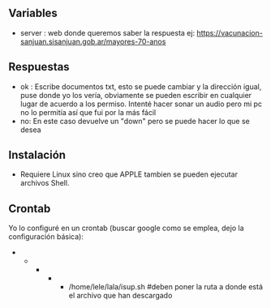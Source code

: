 
## Variables
 - server : web donde queremos saber la respuesta ej: https://vacunacion-sanjuan.sisanjuan.gob.ar/mayores-70-anos 

## Respuestas
 - ok : Escribe documentos txt, esto se puede cambiar y la dirección igual, puse donde yo los vería, obviamente se pueden escribir en cualquier lugar de acuerdo a los permiso. Intenté hacer sonar un audio pero mi pc no lo permitía así que fui por la más fácil
 - no: En este caso devuelve un "down" pero se puede hacer lo que se desea
## Instalación
 - Requiere Linux sino creo que APPLE tambien se pueden ejecutar archivos Shell.
## Crontab 
 Yo lo configuré en un crontab (buscar google como se emplea, dejo la configuración básica): 
* * * * * /home/lele/lala/isup.sh  #deben poner la ruta a donde está el archivo que han descargado
